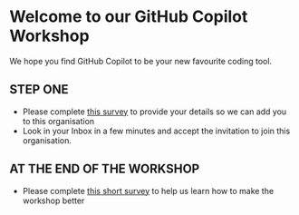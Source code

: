 # Welcome to our GitHub Copilot Workshop

We hope you find GitHub Copilot to be your new favourite coding tool.

## STEP ONE
- Please complete [this survey](https://gh.io/pre-ws-jp) to provide your details so we can add you to this organisation
- Look in your Inbox in a few minutes and accept the invitation to join this organisation.

## AT THE END OF THE WORKSHOP
 - Please complete [this short survey](https://gh.io/ws-survey-jp) to help us learn how to make the workshop better
